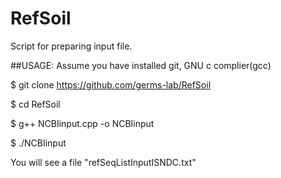 # RefSoil
Script for preparing input file.

##USAGE:
Assume you have installed git, GNU c complier(gcc)

$ git clone https://github.com/germs-lab/RefSoil

$ cd RefSoil

$ g++ NCBIinput.cpp -o NCBIinput

$ ./NCBIinput

You will see a file "refSeqListInputISNDC.txt" 
